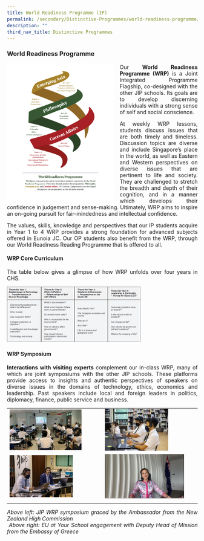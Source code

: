 ```yaml
---
title: World Readiness Programme (IP)
permalink: /secondary/Distinctive-Programmes/world-readiness-programme/
description: ""
third_nav_title: Distinctive Programmes
---
```

### World Readiness Programme
<style>
p {text-align: justify;}
</style>
<img src="/images/wrp1.png" style="width:283px;height:360px;margin-right:15px;" align = "left"> Our **World Readiness Programme (WRP)** is a Joint Integrated Programme Flagship, co-designed with the other JIP schools. Its goals are to develop discerning individuals with a strong sense of self and social conscience.

At weekly WRP lessons, students discuss issues that are both timely and timeless. Discussion topics are diverse and include Singapore’s place in the world, as well as Eastern and Western perspectives on diverse issues that are pertinent to life and society. They are challenged to stretch the breadth and depth of their cognition, and in a manner which develops their confidence in judgement and sense-making. Ultimately, WRP aims to inspire an on-going pursuit for fair-mindedness and intellectual confidence.

The values, skills, knowledge and perspectives that our IP students acquire in Year 1 to 4 WRP provides a strong foundation for advanced subjects offered in Eunoia JC. Our OP students also benefit from the WRP, through our World Readiness Reading Programme that is offered to all.

#### WRP Core Curriculum

The table below gives a glimpse of how WRP unfolds over four years in CHS.

<img src="/images/wrp2.png" style="width:70%">

#### WRP Symposium

**Interactions with visiting experts** complement our in-class WRP, many of which are joint symposiums with the other JIP schools. These platforms provide access to insights and authentic perspectives of speakers on diverse issues in the domains of technology, ethics, economics and leadership. Past speakers include local and foreign leaders in politics, diplomacy, finance, public service and business.

|  	|  	|
|---	|---	|
| <img src="/images/wrp3.png" style="width:80%"> 	| <img src="/images/wrp4.png" style="width:70%"> 	|
|  <img src="/images/wrp5.png" style="width:70%">	|  <img src="/images/wrp6.png" style="width:88%">	|
|  	|  	|

_Above left: JIP WRP symposium graced by the Ambassador from the New Zealand High Commission_  
 _Above right: EU at Your School engagement with Deputy Head of Mission from the Embassy of Greece_